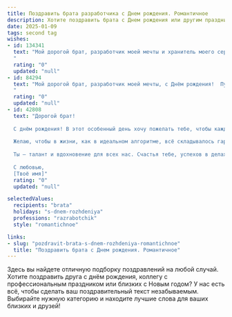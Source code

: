 ```yaml
---
title: Поздравить брата разработчика c Днем рождения. Романтичное
description: Хотите поздравить брата c Днем рождения или другим праздником? Наш ИИ создаст незабываемое поздравление, а вы обязательно выделитесь среди других.  
date: 2025-01-09
tags: second tag
wishes:
- id: 134341
  text: "Мой дорогой брат, разработчик моей мечты и хранитель моего сердца!  В твой день рождения я хочу пожелать тебе неиссякаемого вдохновения, кода, чище алмаза, и проектов, которые будут сиять ярче звёзд. Пусть твоя жизнь будет  наполнена не только успехами в работе, но и безграничной любовью, радостью и счастьем.  Ты – мой самый лучший брат, и я бесконечно люблю тебя!  С Днём рождения!
  "
  rating: "0"
  updated: "null"
- id: 84294
  text: "Мой дорогой брат, разработчик моей мечты, с Днём рождения!  Пусть твоя жизнь будет написана самым прекрасным кодом – кодом любви, счастья и успеха.  Пусть каждый день будет наполнен яркими красками, словно графика самого совершенного движка, а твоя душа всегда будет полна вдохновения, как бесконечный цикл счастья.  Я люблю тебя!
  "
  rating: "0"
  updated: "null"
- id: 42808
  text: "Дорогой брат!
  
  С днём рождения! В этот особенный день хочу пожелать тебе, чтобы каждый новый код, который ты пишешь, был вдохновлён светом счастливых мгновений. Пусть каждый проект приносит радость, как солнечный вздох весны, и каждое решение ведёт к новым вершинам, словно романтическая история, которая только начинается.
  
  Желаю, чтобы в жизни, как в идеальном алгоритме, всё складывалось гармонично и без ошибок. Пусть все твои мечты станут реальностью, а сердце наполняется любовью и счастьем.
  
  Ты — талант и вдохновение для всех нас. Счастья тебе, успехов в делах и невероятных эмоций в жизни!
  
  С любовью,
  [Твоё имя]"
  rating: "0"
  updated: "null"

selectedValues:
  recipients: "brata"
  holidays: "s-dnem-rozhdeniya"
  professions: "razrabotchik"
  style: "romantichnoe"

links:
- slug: "pozdravit-brata-s-dnem-rozhdeniya-romantichnoe"
  title: "Поздравить брата c Днем рождения. Романтичное"
---
```


Здесь вы найдете отличную подборку поздравлений на любой случай.
Хотите поздравить друга с днём рождения, коллегу с профессиональным праздником или близких с Новым годом? У нас есть всё, чтобы сделать ваш поздравительный текст незабываемым. Выбирайте нужную категорию и находите лучшие слова для ваших близких и друзей!
